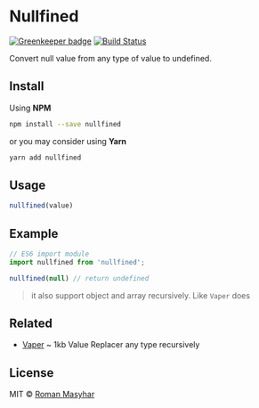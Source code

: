 # Nullfined

[![Greenkeeper badge](https://badges.greenkeeper.io/rohmanhm/nullfined.svg)](https://greenkeeper.io/)
 [![Build Status](https://travis-ci.org/rohmanhm/nullfined.svg?branch=master)](https://travis-ci.org/rohmanhm/nullfined)

Convert null value from any type of value to undefined.

## Install
Using **NPM**
```bash
npm install --save nullfined
```
or you may consider using **Yarn**
```bash
yarn add nullfined
```

## Usage
```javascript
nullfined(value)
```

## Example
```javascript
// ES6 import module
import nullfined from 'nullfined';

nullfined(null) // return undefined
```

> it also support object and array recursively. Like `Vaper` does

## Related
* [Vaper](https://github.com/rohmanhm/vaper) ~ 1kb Value Replacer any type recursively

## License
MIT © [Roman Masyhar](https://github.com/rohmanhm)